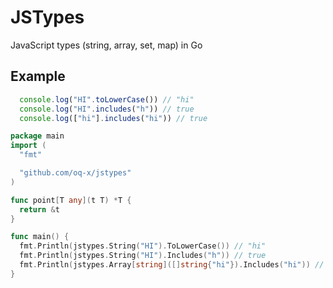 # JSTypes
JavaScript types (string, array, set, map) in Go

## Example
```js
  console.log("HI".toLowerCase()) // "hi"
  console.log("HI".includes("h")) // true
  console.log(["hi"].includes("hi")) // true
```
```go
package main
import (
  "fmt"

  "github.com/oq-x/jstypes"
)

func point[T any](t T) *T {
  return &t
}

func main() {
  fmt.Println(jstypes.String("HI").ToLowerCase()) // "hi"
  fmt.Println(jstypes.String("HI").Includes("h")) // true
  fmt.Println(jstypes.Array[string]([]string{"hi"}).Includes("hi")) // true
}
```
